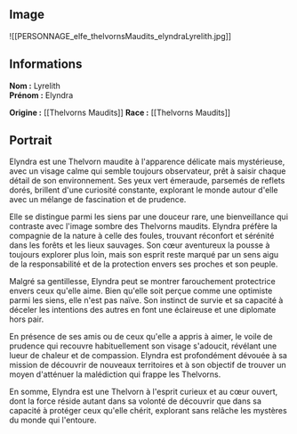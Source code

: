 ## **Image**

![[PERSONNAGE_elfe_thelvornsMaudits_elyndraLyrelith.jpg]]

## **Informations**

**Nom :** Lyrelith  
**Prénom :** Elyndra

**Origine :** [[Thelvorns Maudits]]
**Race :** [[Thelvorns Maudits]]

## **Portrait**

Elyndra est une Thelvorn maudite à l'apparence délicate mais mystérieuse, avec un visage calme qui semble toujours observateur, prêt à saisir chaque détail de son environnement. Ses yeux vert émeraude, parsemés de reflets dorés, brillent d'une curiosité constante, explorant le monde autour d'elle avec un mélange de fascination et de prudence.

Elle se distingue parmi les siens par une douceur rare, une bienveillance qui contraste avec l'image sombre des Thelvorns maudits. Elyndra préfère la compagnie de la nature à celle des foules, trouvant réconfort et sérénité dans les forêts et les lieux sauvages. Son cœur aventureux la pousse à toujours explorer plus loin, mais son esprit reste marqué par un sens aigu de la responsabilité et de la protection envers ses proches et son peuple.

Malgré sa gentillesse, Elyndra peut se montrer farouchement protectrice envers ceux qu'elle aime. Bien qu'elle soit perçue comme une optimiste parmi les siens, elle n'est pas naïve. Son instinct de survie et sa capacité à déceler les intentions des autres en font une éclaireuse et une diplomate hors pair.

En présence de ses amis ou de ceux qu'elle a appris à aimer, le voile de prudence qui recouvre habituellement son visage s'adoucit, révélant une lueur de chaleur et de compassion. Elyndra est profondément dévouée à sa mission de découvrir de nouveaux territoires et à son objectif de trouver un moyen d'atténuer la malédiction qui frappe les Thelvorns.

En somme, Elyndra est une Thelvorn à l'esprit curieux et au cœur ouvert, dont la force réside autant dans sa volonté de découvrir que dans sa capacité à protéger ceux qu'elle chérit, explorant sans relâche les mystères du monde qui l'entoure.